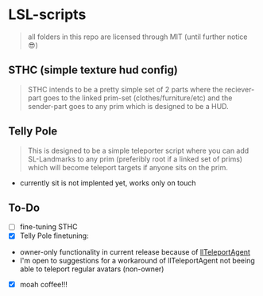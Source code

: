 # LSL-scripts
> all folders in this repo are licensed through MIT (until further notice :sunglasses:)


## STHC (simple texture hud config)
> STHC intends to be a pretty simple set of 2 parts where the reciever-part goes to the linked prim-set (clothes/furniture/etc) and the sender-part goes to any prim which is designed to be a HUD.


## Telly Pole
> This is designed to be a simple teleporter script where you can add SL-Landmarks to any prim (preferibly root if a linked set of prims) which will become teleport targets if anyone sits on the prim.
- currently sit is not implented yet, works only on touch


## To-Do
- [ ] fine-tuning STHC
- [X] Telly Pole finetuning:
 * owner-only functionality in current release because of [llTeleportAgent](http://wiki.secondlife.com/wiki/LlTeleportAgent)
 * I'm open to suggestions for a workaround of llTeleportAgent not beeing able to teleport regular avatars (non-owner)
- [X] moah coffee!!!
